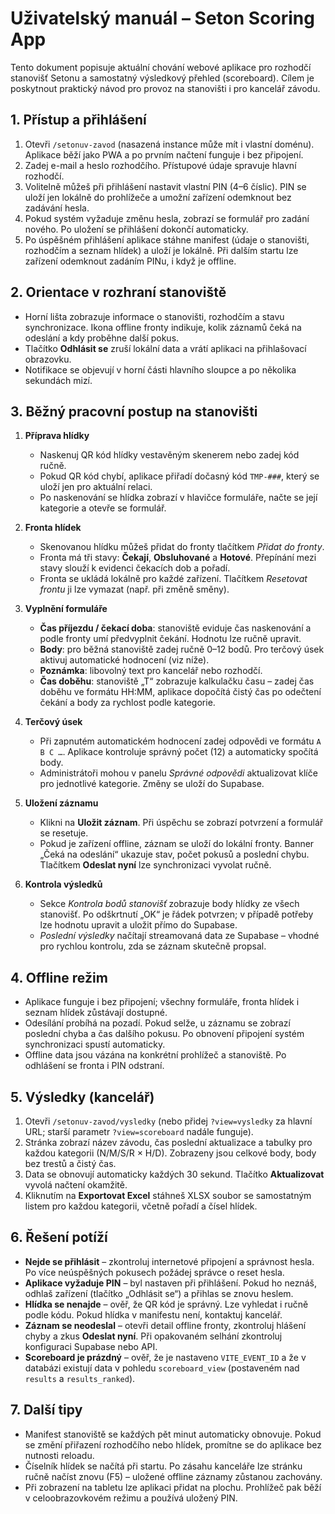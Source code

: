 # Uživatelský manuál – Seton Scoring App

Tento dokument popisuje aktuální chování webové aplikace pro rozhodčí
stanovišť Setonu a samostatný výsledkový přehled (scoreboard). Cílem je poskytnout
praktický návod pro provoz na stanovišti i pro kancelář závodu.

## 1. Přístup a přihlášení

1. Otevři `/setonuv-zavod` (nasazená instance může mít i vlastní doménu).
   Aplikace běží jako PWA a po prvním načtení funguje i bez připojení.
2. Zadej e-mail a heslo rozhodčího. Přístupové údaje spravuje hlavní rozhodčí.
3. Volitelně můžeš při přihlášení nastavit vlastní PIN (4–6 číslic). PIN se uloží
   jen lokálně do prohlížeče a umožní zařízení odemknout bez zadávání hesla.
4. Pokud systém vyžaduje změnu hesla, zobrazí se formulář pro zadání nového.
   Po uložení se přihlášení dokončí automaticky.
5. Po úspěšném přihlášení aplikace stáhne manifest (údaje o stanovišti,
   rozhodčím a seznam hlídek) a uloží je lokálně. Při dalším startu lze zařízení
   odemknout zadáním PINu, i když je offline.

## 2. Orientace v rozhraní stanoviště

- Horní lišta zobrazuje informace o stanovišti, rozhodčím a stavu synchronizace.
  Ikona offline fronty indikuje, kolik záznamů čeká na odeslání a kdy proběhne
  další pokus.
- Tlačítko **Odhlásit se** zruší lokální data a vrátí aplikaci na přihlašovací
  obrazovku.
- Notifikace se objevují v horní části hlavního sloupce a po několika sekundách
  mizí.

## 3. Běžný pracovní postup na stanovišti

1. **Příprava hlídky**
   - Naskenuj QR kód hlídky vestavěným skenerem nebo zadej kód ručně.
   - Pokud QR kód chybí, aplikace přiřadí dočasný kód `TMP-###`, který se uloží
     jen pro aktuální relaci.
   - Po naskenování se hlídka zobrazí v hlavičce formuláře, načte se její
     kategorie a otevře se formulář.

2. **Fronta hlídek**
   - Skenovanou hlídku můžeš přidat do fronty tlačítkem *Přidat do fronty*.
   - Fronta má tři stavy: **Čekají**, **Obsluhované** a **Hotové**. Přepínání mezi
     stavy slouží k evidenci čekacích dob a pořadí.
   - Fronta se ukládá lokálně pro každé zařízení. Tlačítkem *Resetovat frontu*
     ji lze vymazat (např. při změně směny).

3. **Vyplnění formuláře**
   - **Čas příjezdu / čekací doba**: stanoviště eviduje čas naskenování a podle
     fronty umí předvyplnit čekání. Hodnotu lze ručně upravit.
   - **Body**: pro běžná stanoviště zadej ručně 0–12 bodů. Pro terčový úsek
     aktivuj automatické hodnocení (viz níže).
   - **Poznámka**: libovolný text pro kancelář nebo rozhodčí.
   - **Čas doběhu**: stanoviště „T“ zobrazuje kalkulačku času – zadej čas doběhu
     ve formátu HH:MM, aplikace dopočítá čistý čas po odečtení čekání a body za
     rychlost podle kategorie.

4. **Terčový úsek**
   - Při zapnutém automatickém hodnocení zadej odpovědi ve formátu `A B C …`.
     Aplikace kontroluje správný počet (12) a automaticky spočítá body.
   - Administrátoři mohou v panelu *Správné odpovědi* aktualizovat klíče pro
     jednotlivé kategorie. Změny se uloží do Supabase.

5. **Uložení záznamu**
   - Klikni na **Uložit záznam**. Při úspěchu se zobrazí potvrzení a formulář se
     resetuje.
   - Pokud je zařízení offline, záznam se uloží do lokální fronty. Banner „Čeká
     na odeslání“ ukazuje stav, počet pokusů a poslední chybu. Tlačítkem
     **Odeslat nyní** lze synchronizaci vyvolat ručně.

6. **Kontrola výsledků**
   - Sekce *Kontrola bodů stanovišť* zobrazuje body hlídky ze všech stanovišť.
     Po odškrtnutí „OK“ je řádek potvrzen; v případě potřeby lze hodnotu upravit
     a uložit přímo do Supabase.
   - *Poslední výsledky* načítají streamovaná data ze Supabase – vhodné pro
     rychlou kontrolu, zda se záznam skutečně propsal.

## 4. Offline režim

- Aplikace funguje i bez připojení; všechny formuláře, fronta hlídek i seznam
  hlídek zůstávají dostupné.
- Odesílání probíhá na pozadí. Pokud selže, u záznamu se zobrazí poslední chyba
  a čas dalšího pokusu. Po obnovení připojení systém synchronizaci spustí
  automaticky.
- Offline data jsou vázána na konkrétní prohlížeč a stanoviště. Po odhlášení se
  fronta i PIN odstraní.

## 5. Výsledky (kancelář)

1. Otevři `/setonuv-zavod/vysledky` (nebo přidej `?view=vysledky` za hlavní URL;
   starší parametr `?view=scoreboard` nadále funguje).
2. Stránka zobrazí název závodu, čas poslední aktualizace a tabulky pro každou
   kategorii (N/M/S/R × H/D). Zobrazeny jsou celkové body, body bez trestů a
   čistý čas.
3. Data se obnovují automaticky každých 30 sekund. Tlačítko **Aktualizovat**
   vyvolá načtení okamžitě.
4. Kliknutím na **Exportovat Excel** stáhneš XLSX soubor se samostatným listem
   pro každou kategorii, včetně pořadí a čísel hlídek.

## 6. Řešení potíží

- **Nejde se přihlásit** – zkontroluj internetové připojení a správnost hesla.
  Po více neúspěšných pokusech požádej správce o reset hesla.
- **Aplikace vyžaduje PIN** – byl nastaven při přihlášení. Pokud ho neznáš,
  odhlaš zařízení (tlačítko „Odhlásit se“) a přihlas se znovu heslem.
- **Hlídka se nenajde** – ověř, že QR kód je správný. Lze vyhledat i ručně podle
  kódu. Pokud hlídka v manifestu není, kontaktuj kancelář.
- **Záznam se neodeslal** – otevři detail offline fronty, zkontroluj hlášení
  chyby a zkus **Odeslat nyní**. Při opakovaném selhání zkontroluj konfiguraci
  Supabase nebo API.
- **Scoreboard je prázdný** – ověř, že je nastaveno `VITE_EVENT_ID` a že v
  databázi existují data v pohledu `scoreboard_view` (postaveném nad `results`
  a `results_ranked`).

## 7. Další tipy

- Manifest stanoviště se každých pět minut automaticky obnovuje. Pokud se změní
  přiřazení rozhodčího nebo hlídek, promítne se do aplikace bez nutnosti reloadu.
- Číselník hlídek se načítá při startu. Po zásahu kanceláře lze stránku ručně
  načíst znovu (F5) – uložené offline záznamy zůstanou zachovány.
- Při zobrazení na tabletu lze aplikaci přidat na plochu. Prohlížeč pak běží v
  celoobrazovkovém režimu a používá uložený PIN.

